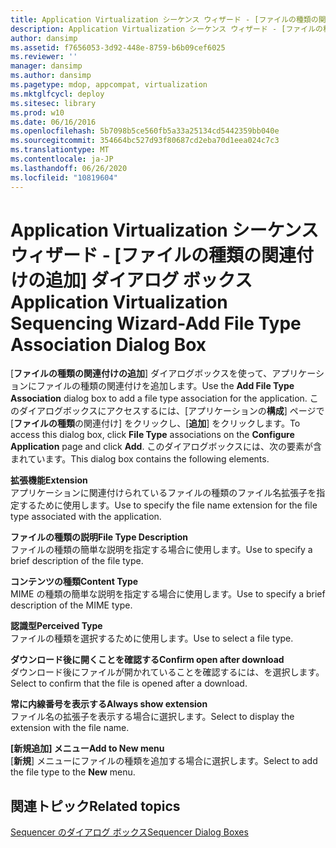 ```yaml
---
title: Application Virtualization シーケンス ウィザード - [ファイルの種類の関連付けの追加] ダイアログ ボックス
description: Application Virtualization シーケンス ウィザード - [ファイルの種類の関連付けの追加] ダイアログ ボックス
author: dansimp
ms.assetid: f7656053-3d92-448e-8759-b6b09cef6025
ms.reviewer: ''
manager: dansimp
ms.author: dansimp
ms.pagetype: mdop, appcompat, virtualization
ms.mktglfcycl: deploy
ms.sitesec: library
ms.prod: w10
ms.date: 06/16/2016
ms.openlocfilehash: 5b7098b5ce560fb5a33a25134cd5442359bb040e
ms.sourcegitcommit: 354664bc527d93f80687cd2eba70d1eea024c7c3
ms.translationtype: MT
ms.contentlocale: ja-JP
ms.lasthandoff: 06/26/2020
ms.locfileid: "10819604"
---
```

# <span data-ttu-id="b6855-103">Application Virtualization シーケンス ウィザード - [ファイルの種類の関連付けの追加] ダイアログ ボックス</span><span class="sxs-lookup"><span data-stu-id="b6855-103">Application Virtualization Sequencing Wizard-Add File Type Association Dialog Box</span></span>


<span data-ttu-id="b6855-104">[**ファイルの種類の関連付けの追加**] ダイアログボックスを使って、アプリケーションにファイルの種類の関連付けを追加します。</span><span class="sxs-lookup"><span data-stu-id="b6855-104">Use the **Add File Type Association** dialog box to add a file type association for the application.</span></span> <span data-ttu-id="b6855-105">このダイアログボックスにアクセスするには、[アプリケーションの**構成**] ページで [**ファイルの種類**の関連付け] をクリックし、[**追加**] をクリックします。</span><span class="sxs-lookup"><span data-stu-id="b6855-105">To access this dialog box, click **File Type** associations on the **Configure Application** page and click **Add**.</span></span> <span data-ttu-id="b6855-106">このダイアログボックスには、次の要素が含まれています。</span><span class="sxs-lookup"><span data-stu-id="b6855-106">This dialog box contains the following elements.</span></span>

<a href="" id="extension"></a>**<span data-ttu-id="b6855-107">拡張機能</span><span class="sxs-lookup"><span data-stu-id="b6855-107">Extension</span></span>**  
<span data-ttu-id="b6855-108">アプリケーションに関連付けられているファイルの種類のファイル名拡張子を指定するために使用します。</span><span class="sxs-lookup"><span data-stu-id="b6855-108">Use to specify the file name extension for the file type associated with the application.</span></span>

<a href="" id="file-type-description"></a>**<span data-ttu-id="b6855-109">ファイルの種類の説明</span><span class="sxs-lookup"><span data-stu-id="b6855-109">File Type Description</span></span>**  
<span data-ttu-id="b6855-110">ファイルの種類の簡単な説明を指定する場合に使用します。</span><span class="sxs-lookup"><span data-stu-id="b6855-110">Use to specify a brief description of the file type.</span></span>

<a href="" id="content-type"></a>**<span data-ttu-id="b6855-111">コンテンツの種類</span><span class="sxs-lookup"><span data-stu-id="b6855-111">Content Type</span></span>**  
<span data-ttu-id="b6855-112">MIME の種類の簡単な説明を指定する場合に使用します。</span><span class="sxs-lookup"><span data-stu-id="b6855-112">Use to specify a brief description of the MIME type.</span></span>

<a href="" id="perceived-type"></a>**<span data-ttu-id="b6855-113">認識型</span><span class="sxs-lookup"><span data-stu-id="b6855-113">Perceived Type</span></span>**  
<span data-ttu-id="b6855-114">ファイルの種類を選択するために使用します。</span><span class="sxs-lookup"><span data-stu-id="b6855-114">Use to select a file type.</span></span>

<a href="" id="confirm-open-after-download"></a>**<span data-ttu-id="b6855-115">ダウンロード後に開くことを確認する</span><span class="sxs-lookup"><span data-stu-id="b6855-115">Confirm open after download</span></span>**  
<span data-ttu-id="b6855-116">ダウンロード後にファイルが開かれていることを確認するには、を選択します。</span><span class="sxs-lookup"><span data-stu-id="b6855-116">Select to confirm that the file is opened after a download.</span></span>

<a href="" id="always-show-extension"></a>**<span data-ttu-id="b6855-117">常に内線番号を表示する</span><span class="sxs-lookup"><span data-stu-id="b6855-117">Always show extension</span></span>**  
<span data-ttu-id="b6855-118">ファイル名の拡張子を表示する場合に選択します。</span><span class="sxs-lookup"><span data-stu-id="b6855-118">Select to display the extension with the file name.</span></span>

<a href="" id="add-to-new-menu"></a>**<span data-ttu-id="b6855-119">[新規追加] メニュー</span><span class="sxs-lookup"><span data-stu-id="b6855-119">Add to New menu</span></span>**  
<span data-ttu-id="b6855-120">[**新規**] メニューにファイルの種類を追加する場合に選択します。</span><span class="sxs-lookup"><span data-stu-id="b6855-120">Select to add the file type to the **New** menu.</span></span>

## <span data-ttu-id="b6855-121">関連トピック</span><span class="sxs-lookup"><span data-stu-id="b6855-121">Related topics</span></span>


[<span data-ttu-id="b6855-122">Sequencer のダイアログ ボックス</span><span class="sxs-lookup"><span data-stu-id="b6855-122">Sequencer Dialog Boxes</span></span>](sequencer-dialog-boxes.md)

 

 





